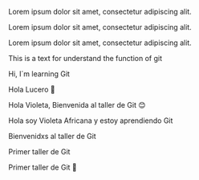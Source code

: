 Lorem ipsum dolor sit amet, consectetur adipiscing alit. 

Lorem ipsum dolor sit amet, consectetur adipiscing alit. 

Lorem ipsum dolor sit amet, consectetur adipiscing alit. 

This is a text for understand the function of git

Hi, I´m learning Git

Hola Lucero 👋

Hola Violeta, Bienvenida al taller de Git 😊

Hola soy Violeta Africana y estoy aprendiendo Git

Bienvenidxs al taller de Git

Primer taller de Git

Primer taller de Git 💜